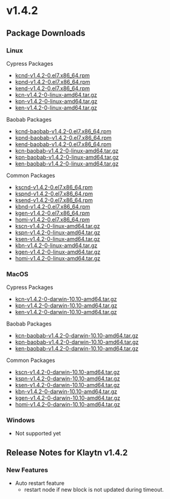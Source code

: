 # v1.4.2

## Package Downloads <a id="package-downloads"></a>

### Linux <a id="linux"></a>

Cypress Packages

* [kcnd-v1.4.2-0.el7.x86\_64.rpm](http://packages.klaytn.net/klaytn/v1.4.2/kcnd-v1.4.2-0.el7.x86_64.rpm)
* [kpnd-v1.4.2-0.el7.x86\_64.rpm](http://packages.klaytn.net/klaytn/v1.4.2/kpnd-v1.4.2-0.el7.x86_64.rpm)
* [kend-v1.4.2-0.el7.x86\_64.rpm](http://packages.klaytn.net/klaytn/v1.4.2/kend-v1.4.2-0.el7.x86_64.rpm)
* [kcn-v1.4.2-0-linux-amd64.tar.gz](http://packages.klaytn.net/klaytn/v1.4.2/kcn-v1.4.2-0-linux-amd64.tar.gz)
* [kpn-v1.4.2-0-linux-amd64.tar.gz](http://packages.klaytn.net/klaytn/v1.4.2/kpn-v1.4.2-0-linux-amd64.tar.gz)
* [ken-v1.4.2-0-linux-amd64.tar.gz](http://packages.klaytn.net/klaytn/v1.4.2/ken-v1.4.2-0-linux-amd64.tar.gz)

Baobab Packages

* [kcnd-baobab-v1.4.2-0.el7.x86\_64.rpm](http://packages.klaytn.net/klaytn/v1.4.2/kcnd-baobab-v1.4.2-0.el7.x86_64.rpm)
* [kpnd-baobab-v1.4.2-0.el7.x86\_64.rpm](http://packages.klaytn.net/klaytn/v1.4.2/kpnd-baobab-v1.4.2-0.el7.x86_64.rpm)
* [kend-baobab-v1.4.2-0.el7.x86\_64.rpm](http://packages.klaytn.net/klaytn/v1.4.2/kend-baobab-v1.4.2-0.el7.x86_64.rpm)
* [kcn-baobab-v1.4.2-0-linux-amd64.tar.gz](http://packages.klaytn.net/klaytn/v1.4.2/kcn-baobab-v1.4.2-0-linux-amd64.tar.gz)
* [kpn-baobab-v1.4.2-0-linux-amd64.tar.gz](http://packages.klaytn.net/klaytn/v1.4.2/kpn-baobab-v1.4.2-0-linux-amd64.tar.gz)
* [ken-baobab-v1.4.2-0-linux-amd64.tar.gz](http://packages.klaytn.net/klaytn/v1.4.2/ken-baobab-v1.4.2-0-linux-amd64.tar.gz)

Common Packages

* [kscnd-v1.4.2-0.el7.x86\_64.rpm](http://packages.klaytn.net/klaytn/v1.4.2/kscnd-v1.4.2-0.el7.x86_64.rpm)
* [kspnd-v1.4.2-0.el7.x86\_64.rpm](http://packages.klaytn.net/klaytn/v1.4.2/kspnd-v1.4.2-0.el7.x86_64.rpm)
* [ksend-v1.4.2-0.el7.x86\_64.rpm](http://packages.klaytn.net/klaytn/v1.4.2/ksend-v1.4.2-0.el7.x86_64.rpm)
* [kbnd-v1.4.2-0.el7.x86\_64.rpm](http://packages.klaytn.net/klaytn/v1.4.2/kbnd-v1.4.2-0.el7.x86_64.rpm)
* [kgen-v1.4.2-0.el7.x86\_64.rpm](http://packages.klaytn.net/klaytn/v1.4.2/kgen-v1.4.2-0.el7.x86_64.rpm)
* [homi-v1.4.2-0.el7.x86\_64.rpm](http://packages.klaytn.net/klaytn/v1.4.2/homi-v1.4.2-0.el7.x86_64.rpm)
* [kscn-v1.4.2-0-linux-amd64.tar.gz](http://packages.klaytn.net/klaytn/v1.4.2/kscn-v1.4.2-0-linux-amd64.tar.gz)
* [kspn-v1.4.2-0-linux-amd64.tar.gz](http://packages.klaytn.net/klaytn/v1.4.2/kspn-v1.4.2-0-linux-amd64.tar.gz)
* [ksen-v1.4.2-0-linux-amd64.tar.gz](http://packages.klaytn.net/klaytn/v1.4.2/ksen-v1.4.2-0-linux-amd64.tar.gz)
* [kbn-v1.4.2-0-linux-amd64.tar.gz](http://packages.klaytn.net/klaytn/v1.4.2/kbn-v1.4.2-0-linux-amd64.tar.gz)
* [kgen-v1.4.2-0-linux-amd64.tar.gz](http://packages.klaytn.net/klaytn/v1.4.2/kgen-v1.4.2-0-linux-amd64.tar.gz)
* [homi-v1.4.2-0-linux-amd64.tar.gz](http://packages.klaytn.net/klaytn/v1.4.2/homi-v1.4.2-0-linux-amd64.tar.gz)

### MacOS <a id="macos"></a>

Cypress Packages

* [kcn-v1.4.2-0-darwin-10.10-amd64.tar.gz](http://packages.klaytn.net/klaytn/v1.4.2/kcn-v1.4.2-0-darwin-10.10-amd64.tar.gz)
* [kpn-v1.4.2-0-darwin-10.10-amd64.tar.gz](http://packages.klaytn.net/klaytn/v1.4.2/kpn-v1.4.2-0-darwin-10.10-amd64.tar.gz)
* [ken-v1.4.2-0-darwin-10.10-amd64.tar.gz](http://packages.klaytn.net/klaytn/v1.4.2/ken-v1.4.2-0-darwin-10.10-amd64.tar.gz)

Baobab Packages

* [kcn-baobab-v1.4.2-0-darwin-10.10-amd64.tar.gz](http://packages.klaytn.net/klaytn/v1.4.2/kcn-baobab-v1.4.2-0-darwin-10.10-amd64.tar.gz)
* [kpn-baobab-v1.4.2-0-darwin-10.10-amd64.tar.gz](http://packages.klaytn.net/klaytn/v1.4.2/kpn-baobab-v1.4.2-0-darwin-10.10-amd64.tar.gz)
* [ken-baobab-v1.4.2-0-darwin-10.10-amd64.tar.gz](http://packages.klaytn.net/klaytn/v1.4.2/ken-baobab-v1.4.2-0-darwin-10.10-amd64.tar.gz)

Common Packages

* [kscn-v1.4.2-0-darwin-10.10-amd64.tar.gz](http://packages.klaytn.net/klaytn/v1.4.2/kscn-v1.4.2-0-darwin-10.10-amd64.tar.gz)
* [kspn-v1.4.2-0-darwin-10.10-amd64.tar.gz](http://packages.klaytn.net/klaytn/v1.4.2/kspn-v1.4.2-0-darwin-10.10-amd64.tar.gz)
* [ksen-v1.4.2-0-darwin-10.10-amd64.tar.gz](http://packages.klaytn.net/klaytn/v1.4.2/ksen-v1.4.2-0-darwin-10.10-amd64.tar.gz)
* [kbn-v1.4.2-0-darwin-10.10-amd64.tar.gz](http://packages.klaytn.net/klaytn/v1.4.2/kbn-v1.4.2-0-darwin-10.10-amd64.tar.gz)
* [kgen-v1.4.2-0-darwin-10.10-amd64.tar.gz](http://packages.klaytn.net/klaytn/v1.4.2/kgen-v1.4.2-0-darwin-10.10-amd64.tar.gz)
* [homi-v1.4.2-0-darwin-10.10-amd64.tar.gz](http://packages.klaytn.net/klaytn/v1.4.2/homi-v1.4.2-0-darwin-10.10-amd64.tar.gz)

### Windows <a id="windows"></a>

* Not supported yet

## Release Notes for Klaytn v1.4.2 <a id="release-notes-for-klaytn-v1-4-2"></a>

### New Features <a id="new-features"></a>

* Auto restart feature
  * restart node if new block is not updated during timeout.

